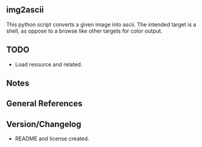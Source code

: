 ## img2ascii

This python script converts a given image into ascii. The intended target
is a shell, as oppose to a browse like other targets for color output.

## TODO

* Load resource and related.

## Notes

## General References

## Version/Changelog

* README and license created.

